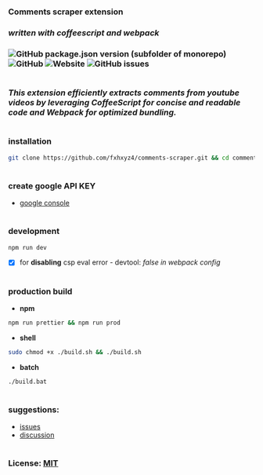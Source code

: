 ### Comments scraper extension

### _written with coffeescript and webpack_

### ![GitHub package.json version (subfolder of monorepo)](https://img.shields.io/github/package-json/v/fxhxyz4/comments-scraper) ![GitHub](https://img.shields.io/github/license/fxhxyz4/comments-scraper) ![Website](https://img.shields.io/website?url=https%3A%2F%2Ffxhxyz4.github.io%2Fcomments-scraper) ![GitHub issues](https://img.shields.io/github/issues/fxhxyz4/comments-scraper)

#

### _This extension efficiently extracts comments from youtube videos by leveraging CoffeeScript for concise and readable code and Webpack for optimized bundling._

#

### installation

```bash
git clone https://github.com/fxhxyz4/comments-scraper.git && cd comments-scraper && npm i
```

#

### create google API KEY

- [google console](https://console.cloud.google.com/apis/dashboard)

#

### development

```bash
npm run dev
```

- [x] for **disabling** csp eval error - devtool: _false in webpack config_

#

### production build

- **npm**

```bash
npm run prettier && npm run prod
```

- **shell**

```bash
sudo chmod +x ./build.sh && ./build.sh
```

- **batch**

```bash
./build.bat
```

#

### suggestions:

- [issues](https://github.com/fxhxyz4/comments-scraper/issues)
- [discussion](https://github.com/fxhxyz4/comments-scraper/discussions)

#

### License: [MIT](https://fxhxyz.mit-license.org)
